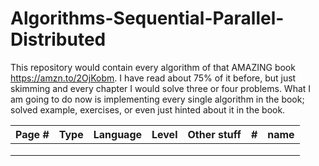 # Algorithms-Sequential-Parallel-Distributed

This repository would contain every algorithm of that AMAZING book https://amzn.to/2OjKobm. I have read about 75% of it before, but just skimming and every chapter I would solve three or four problems. What I am going to do now is implementing every single algorithm in the book; solved example, exercises, or even just hinted about it in the book.



|Page #|Type|Language|Level|Other stuff|#|name|
|---|---|---|---|---|---|---|
|  |   |   |   |   |   |   |
|  |   |   |   |   |   |   |
|  |   |   |   |   |   |   |
